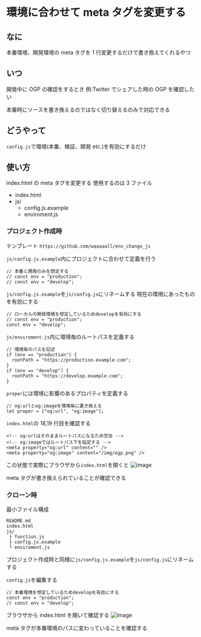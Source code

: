 # 環境に合わせて meta タグを変更する

## なに

本番環境、開発環境の meta タグを 1 行変更するだけで書き換えてくれるやつ

## いつ

開発中に OGP の確認をするとき
例:Twitter でシェアした時の OGP を確認したい

本番時にソースを書き換えるのではなく切り替えるのみで対応できる

## どうやって

`config.js`で環境(本番、検証、開発 etc.)を有効にするだけ

## 使い方

index.html の meta タグを変更する
使用するのは 3 ファイル

- index.html
- js/
  - config.js.example
  - enviroment.js

### プロジェクト作成時

テンプレート
`https://github.com/waaaaall/env_change_js`

`js/config.js.example`内にプロジェクトに合わせて定義を行う

```javascript=
// 本番と開発のみを想定する
// const env = "production";
// const env = "develop";
```

`js/config.js.example`を`js/config.js`にリネームする
現在の環境にあったものを有効にする

```javascript=
// ローカルの開発環境を想定しているためdevelopを有効にする
// const env = "production";
const env = "develop";
```

`js/enviroment.js`内に環境毎のルートパスを定義する

```javascript=
// 環境毎のパスを記述
if (env == "production") {
  rootPath = "https://production.example.com";
}
if (env == "develop") {
  rootPath = "https://develop.example.com";
}
```

`proper`には環境に影響のあるプロパティを定義する

```javascript=
// og:urlとog:imageを環境毎に書き換える
let proper = ["og:url", "og:image"];
```

`index.html`の 18,19 行目を確認する

```htmlmixed=
<!-- og:urlはそのままルートパスになるため空白 -->
<!-- og:imageではルートパス下を指定する -->
<meta property="og:url" content="" />
<meta property="og:image" content="/img/ogp.png" />
```

この状態で実際にブラウザから`index.html`を開くと
![image](https://user-images.githubusercontent.com/38094162/73723127-aabff100-476b-11ea-89c8-0eef2a0ca7d9.png)

meta タグが書き換えられていることが確認できる

### クローン時

最小ファイル構成

```
README.md
index.html
js/
 ├ function.js
 ├ config.js.example
 └ enviroment.js
```

プロジェクト作成時と同様に`js/config.js.example`を`js/config.js`にリネームする

`config.js`を編集する

```javascript=
// 本番環境を想定しているためdevelopを有効にする
const env = "production";
// const env = "develop";
```

ブラウザから index.html を開いて確認する
![image](https://user-images.githubusercontent.com/38094162/73723976-a5fc3c80-476d-11ea-96b2-a513732e84cb.png)

meta タグが本番環境のパスに変わっていることを確認する
